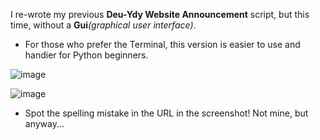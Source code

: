 
I re-wrote my previous **Deu-Ydy Website Announcement** script, but this time, without a **Gui**_(graphical user interface)_. </br>
- For those who prefer the Terminal, this version is easier to use and handier for Python beginners.

![image](https://github.com/mr-Ucar/DEU-YDY_Duyurular/assets/116120748/271cfd37-9de1-4782-814d-f6b4579a250b)

![image](https://github.com/mr-Ucar/DEU-YDY_Duyurular/assets/116120748/195af0bc-2abd-4bc1-a007-ce3b2f5b615b)
- Spot the spelling mistake in the URL in the screenshot! Not mine, but anyway...
